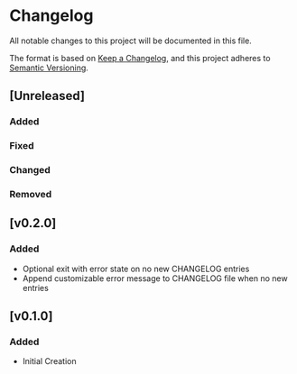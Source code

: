 # Changelog

All notable changes to this project will be documented in this file.

The format is based on [Keep a Changelog](https://keepachangelog.com/en/1.0.0/),
and this project adheres to [Semantic Versioning](https://semver.org/spec/v2.0.0.html).

## [Unreleased]

### Added

### Fixed

### Changed

### Removed

## [v0.2.0]

### Added

- Optional exit with error state on no new CHANGELOG entries
- Append customizable error message to CHANGELOG file when no new entries

## [v0.1.0]

### Added

- Initial Creation
